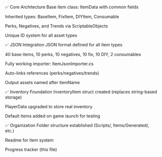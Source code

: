 ✅ Core Architecture
 Base item class: ItemData with common fields

 Inherited types: BaseItem, FixItem, DIYItem, Consumable

 Perks, Negatives, and Trends via ScriptableObjects

 Unique ID system for all asset types

✅ JSON Integration
 JSON format defined for all item types

 40 base items, 10 perks, 10 negatives, 10 fix, 10 DIY, 2 consumables

 Fully working importer: ItemJsonImporter.cs

 Auto-links references (perks/negatives/trends)

 Output assets named after itemName

✅ Inventory Foundation
 InventoryItem struct created (replaces string-based storage)

 PlayerData upgraded to store real inventory

 Default items added on game launch for testing

✅ Organization
 Folder structure established (Scripts/, Items/Generated/, etc.)

 Readme for item system

 Progress tracker (this file)


